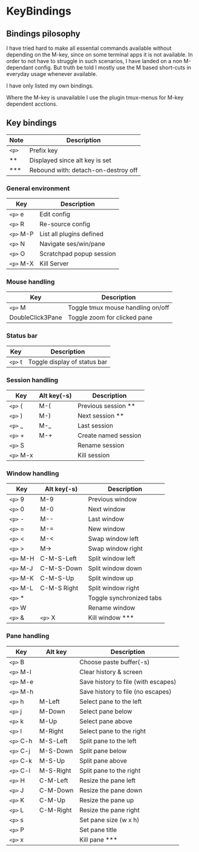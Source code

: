 # KeyBindings

## Bindings pilosophy

I have tried hard to make all essential commands available without
depending on the M-key, since on some terminal apps it is not available.
In order to not have to struggle in such scenarios, I have landed
on a non M-dependant config. But truth be told I mostly use the
M based short-cuts in everyday usage whenever available.

I have only listed my own bindings.

Where the M-key is unavailable I use the plugin tmux-menus for M-key
dependent acctions.

## Key bindings

Note | Description
-|-
`<p>` | Prefix key
**  | Displayed since alt key is set
*** | Rebound with: detach-on-destroy off

### General environment

Key | Description
-|-
`<p>` e   | Edit config
`<p>` R   | Re-source config
`<p>` M-P | List all plugins defined
`<p>` N   | Navigate ses/win/pane
`<p>` O   | Scratchpad popup session
`<p>` M-X | Kill Server

### Mouse handling

Key | Description
-|-
`<p>` M | Toggle tmux mouse handling on/off
DoubleClick3Pane | Toggle zoom for clicked pane

### Status bar

Key | Description
-|-
`<p>` t | Toggle display of status bar

### Session handling

Key | Alt key(-s) | Description
-|-|-
`<p>` ( | M-( | Previous session **
`<p>` ) | M-) | Next session **
`<p>` _ | M-_ | Last session
`<p>` + | M-+ | Create named session
`<p>` S | | Rename session
`<p>` M-x | | Kill session

### Window handling

Key | Alt key(-s) | Description
-|-|-
`<p>` 9 | M-9 | Previous window
`<p>` 0 | M-0 | Next window
`<p>` - | M-- | Last window
`<p>` = | M-=| New window
`<p>` < | M-< | Swap window left
`<p>` > | M-> | Swap window right
`<p>` M-H | C-M-S-Left | Split window left
`<p>` M-J | C-M-S-Down | Split window down
`<p>` M-K | C-M-S-Up | Split window up
`<p>` M-L | C-M-S Right | Split window right
`<p>` * | | Toggle synchronized tabs
`<p>` W | | Rename window
`<p>` & | `<p>` X | Kill window ***

### Pane handling

Key | Alt key | Description
-|-|-
`<p>` B | | Choose paste buffer(-s)
`<p>` M-l | | Clear history & screen
`<p>` M-e | | Save history to file (with escapes)
`<p>` M-h | | Save history to file (no escapes)
`<p>` h | M-Left | Select pane to the left
`<p>` j | M-Down | Select pane below
`<p>` k | M-Up | Select pane above
`<p>` l | M-Right | Select pane to the right
`<p>` C-h | M-S-Left | Split pane to the left
`<p>` C-j | M-S-Down | Split pane below
`<p>` C-k | M-S-Up | Split pane above
`<p>` C-l | M-S-Right | Split pane to the right
`<p>` H | C-M-Left | Resize the pane left
`<p>` J | C-M-Down | Resize the pane down
`<p>` K | C-M-Up | Resize the pane up
`<p>` L | C-M-Right | Resize the pane right
`<p>` s | | Set pane size (w x h)
`<p>` P | | Set pane title
`<p>` x | | Kill pane ***
